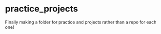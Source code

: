 # practice_projects
Finally making a folder for practice and projects rather than a repo for each one!
